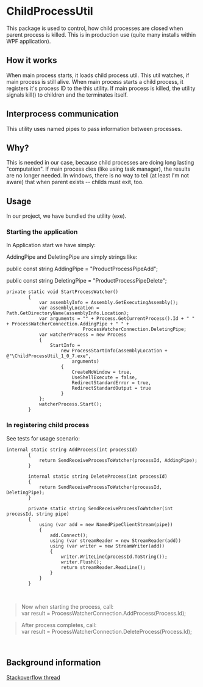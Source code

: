 ChildProcessUtil
================

This package is used to control, how child processes are closed when parent
process is killed. This is in production use (quite many installs within WPF
application).

How it works
------------

When main process starts, it loads child process util. This util watches, if
main process is still alive. When main process starts a child process, it
registers it's process ID to the this utility. If main process is killed, the
utility signals kill() to children and the terminates itself.

Interprocess communication
--------------------------

This utility uses named pipes to pass information between processes.

Why?
----

This is needed in our case, because child processes are doing long lasting
"computation". If main process dies (like using task manager), the results are
no longer needed. In windows, there is no way to tell (at least I'm not aware)
that when parent exists -- childs must exit, too.

Usage
-----

In our project, we have bundled the utility (exe).

### Starting the application 

In Application start we have simply:

AddingPipe and DeletingPipe are simply strings like:

public const string AddingPipe = "ProductProcessPipeAdd";

public const string DeletingPipe = "ProductProcessPipeDelete";

~~~~~~~~~~~~~~~~~~~~~~~~~~~~~~~~~~~~~~~~~~~~~~~~~~~~~~~~~~~~~~~~~~~~~~~~~~~~~~~~
private static void StartProcessWatcher()
        {
            var assemblyInfo = Assembly.GetExecutingAssembly();
            var assemblyLocation = Path.GetDirectoryName(assemblyInfo.Location);
            var arguments = "" + Process.GetCurrentProcess().Id + " " + ProcessWatcherConnection.AddingPipe + " " +
                            ProcessWatcherConnection.DeletingPipe;
            var watcherProcess = new Process
            {
                StartInfo =
                    new ProcessStartInfo(assemblyLocation + @"\ChildProcessUtil_1_0_7.exe",
                        arguments)
                    {
                        CreateNoWindow = true,
                        UseShellExecute = false,
                        RedirectStandardError = true,
                        RedirectStandardOutput = true
                    }
            };
            watcherProcess.Start();
        }
~~~~~~~~~~~~~~~~~~~~~~~~~~~~~~~~~~~~~~~~~~~~~~~~~~~~~~~~~~~~~~~~~~~~~~~~~~~~~~~~

### In registering child process 

See tests for usage scenario:

~~~~~~~~~~~~~~~~~~~~~~~~~~~~~~~~~~~~~~~~~~~~~~~~~~~~~~~~~~~~~~~~~~~~~~~~~~~~~~~~
internal static string AddProcess(int processId)
        {
            return SendReceiveProcessToWatcher(processId, AddingPipe);
        }

        internal static string DeleteProcess(int processId)
        {
            return SendReceiveProcessToWatcher(processId, DeletingPipe);
        }

        private static string SendReceiveProcessToWatcher(int processId, string pipe)
        {
            using (var add = new NamedPipeClientStream(pipe))
            {
                add.Connect();
                using (var streamReader = new StreamReader(add))
                using (var writer = new StreamWriter(add))
                {
                    writer.WriteLine(processId.ToString());
                    writer.Flush();
                    return streamReader.ReadLine();
                }
            }
        }
~~~~~~~~~~~~~~~~~~~~~~~~~~~~~~~~~~~~~~~~~~~~~~~~~~~~~~~~~~~~~~~~~~~~~~~~~~~~~~~~

 

>   Now when starting the process, call:  
>   var result = ProcessWatcherConnection.AddProcess(Process.Id);  
>   

>   After process completes, call:  
>   var result = ProcessWatcherConnection.DeleteProcess(Process.Id);

 

Background information
----------------------

[Stackoverflow thread][1]

[1]: <http://stackoverflow.com/questions/3342941/kill-child-process-when-parent-process-is-killed>

 
